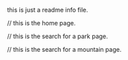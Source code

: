 this is just a readme info file. 

// this is the home page.

// this is the search for a park page. 

// this is the search for a mountain page.
